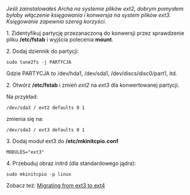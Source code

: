*Jeśli zainstalowałeś Archa na systemie plików ext2, dobrym pomysłem byłoby włączenie księgowania i konwersja na system plików ext3\. Księgowanie zapewnia szereg korzyści.*

1\. Zidentyfikuj partycję przezanaczoną do konwersji przez sprawdzenie pliku **/etc/fstab** i wyjścia polecenia **mount**.

2\. Dodaj dziennik do partycji:

```
sudo tune2fs -j PARTYCJA

```

Gdzie PARTYCJA to /dev/hda1, /dev/sda1, /dev/discs/disc0/part1, itd.

2\. Otwórz **/etc/fstab** i zmień *ext2* na *ext3* dla konwertowanej partycji.

Na przykład:

```
/dev/sda3 / ext2 defaults 0 1

```

zmienia się na:

```
/dev/sda3 / ext3 defaults 0 1

```

3\. Dodaj moduł ext3 do **/etc/mkinitcpio.conf**

```
MODULES="ext3"

```

4\. Przebuduj obraz initrd (dla standardowego jądra):

```
sudo mkinitcpio -p linux

```

Zobacz też: [Migrating from ext3 to ext4](/index.php/Ext4#Migrating_from_ext2.2Fext3_to_ext4 "Ext4")